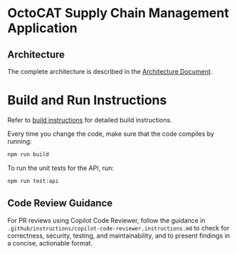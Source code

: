 # OctoCAT Supply Chain Management Application

## Architecture

The complete architecture is described in the [Architecture Document](../docs/architecture.md).

# Build and Run Instructions

Refer to [build instructions](../docs/build.md) for detailed build instructions.

Every time you change the code, make sure that the code compiles by running:

```bash
npm run build
```

To run the unit tests for the API, run:

```bash
npm run test:api
```

## Code Review Guidance

For PR reviews using Copilot Code Reviewer, follow the guidance in `.github/instructions/copilot-code-reviewer.instructions.md` to check for correctness, security, testing, and maintainability, and to present findings in a concise, actionable format.
